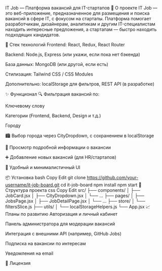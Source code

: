  IT Job — Платформа вакансий для IT-стартапов
🚀 О проекте
IT Job — это веб-приложение, предназначенное для размещения и поиска вакансий в сфере IT, с фокусом на стартапы. Платформа помогает разработчикам, дизайнерам, аналитикам и другим IT-специалистам находить интересные предложения, а стартапам — быстро находить подходящих кандидатов.

🔧 Стек технологий
Frontend: React, Redux, React Router

Backend: Node.js, Express (или укажи, если пока нет бэкенда)

База данных: MongoDB (или другой, если есть)

Стилизация: Tailwind CSS / CSS Modules

Дополнительно: localStorage для фильтров, REST API (в разработке)

✨ Функционал
🔍 Фильтрация вакансий по:

Ключевому слову

Категории (Frontend, Backend, Design и т.д.)

Городу

🏙 Выбор города через CityDropdown, с сохранением в localStorage

📄 Просмотр подробной информации о вакансии

➕ Добавление новых вакансий (для HR/стартапов)

🧠 Удобный и минималистичный UI

📦 Установка
bash
Copy
Edit
git clone https://github.com/your-username/it-job-board.git
cd it-job-board
npm install
npm start
📁 Структура проекта
css
Copy
Edit
src/
├── components/
│   ├── JobCard.jsx
│   ├── CityDropdown.jsx
│   └── ...
├── pages/
│   ├── JobsPage.jsx
│   ├── JobDetailPage.jsx
│   └── ...
├── store/
│   └── filtersSlice.js
├── utils/
│   └── localStorageHelpers.js
└── App.jsx
📈 Планы по развитию
Авторизация и личный кабинет

Панель администратора для модерации вакансий

Интеграция с внешними API (например, GitHub Jobs)

Подписка на вакансии по интересам

Уведомления на email

📝 Лицензия


